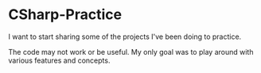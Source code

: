 # CSharp-Practice

I want to start sharing some of the projects I've been doing to practice.

The code may not work or be useful. My only goal was to play around with various features and concepts.
